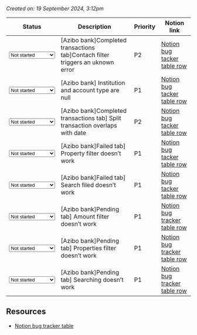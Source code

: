 *Created on: 19 September 2024, 3:12pm*

| Status                                                                                                                                                                                                                       | Description                                                                    | Priority | Notion link                                                                                                                                                             |
| ---------------------------------------------------------------------------------------------------------------------------------------------------------------------------------------------------------------------------- | ------------------------------------------------------------------------------ | -------- | ----------------------------------------------------------------------------------------------------------------------------------------------------------------------- |
| <select><br>	<option>Not started</option><br>	<option>Read for QA</option><br>	<option>In progress</option><br>	<option>Not fixed</option><br>	 <option>Need clarification</option><br>	 <option>Fixed</option><br></select> | [Azibo bank]Completed transactions tab]Contach filter triggers an uknown error | P2       | [Notion bug tacker table row](https://www.notion.so/azibo/3aa24ef2bc684f43b93af3c86f3ebf51?v=ce600fb4b446423081118235fc2af276&p=e904d1cb1f584558b1bb2ae6bb175554&pm=s)  |
| <select><br>	<option>Not started</option><br>	<option>Read for QA</option><br>	<option>In progress</option><br>	<option>Not fixed</option><br>	 <option>Need clarification</option><br>	 <option>Fixed</option><br></select> | [Azibo bank] Institution and account type are null                             | P1       | [Notion bug tacker table row](https://www.notion.so/azibo/3aa24ef2bc684f43b93af3c86f3ebf51?v=ce600fb4b446423081118235fc2af276&p=290cc2361535430e86a4e6ff9468179a&pm=s)  |
| <select><br>	<option>Not started</option><br>	<option>Read for QA</option><br>	<option>In progress</option><br>	<option>Not fixed</option><br>	 <option>Need clarification</option><br>	 <option>Fixed</option><br></select> | [Azibo bank]Completed transactions tab] Split transaction overlaps with date   | P2       | [Notion bug tacker table row](https://www.notion.so/azibo/3aa24ef2bc684f43b93af3c86f3ebf51?v=ce600fb4b446423081118235fc2af276&p=8017b068eb82462a89054c5ded12cf66&pm=s)  |
| <select><br>	<option>Not started</option><br>	<option>Read for QA</option><br>	<option>In progress</option><br>	<option>Not fixed</option><br>	 <option>Need clarification</option><br>	 <option>Fixed</option><br></select> | [Azibo bank]Failed tab] Property filter doesn’t work                           | P1       | [Notion bug tacker table row](https://www.notion.so/azibo/3aa24ef2bc684f43b93af3c86f3ebf51?v=ce600fb4b446423081118235fc2af276&p=106a9c3750e1807bb577ce1cc7eb4331&pm=s)  |
| <select><br>	<option>Not started</option><br>	<option>Read for QA</option><br>	<option>In progress</option><br>	<option>Not fixed</option><br>	 <option>Need clarification</option><br>	 <option>Fixed</option><br></select> | [Azibo bank]Failed tab] Search filed doesn’t work                              | P1       | [Notion bug tacker table row](https://www.notion.so/azibo/3aa24ef2bc684f43b93af3c86f3ebf51?v=ce600fb4b446423081118235fc2af276&p=106a9c3750e18038a0f5ff13b0f666c5&pm=s)  |
| <select><br>	<option>Not started</option><br>	<option>Read for QA</option><br>	<option>In progress</option><br>	<option>Not fixed</option><br>	 <option>Need clarification</option><br>	 <option>Fixed</option><br></select> | [Azibo bank]Pending tab] Amount filter doesn’t work                            | P1       | [Notion bug tracker table row](https://www.notion.so/azibo/3aa24ef2bc684f43b93af3c86f3ebf51?v=ce600fb4b446423081118235fc2af276&p=106a9c3750e1808bbedfc6ad13f4d432&pm=s) |
| <select><br>	<option>Not started</option><br>	<option>Read for QA</option><br>	<option>In progress</option><br>	<option>Not fixed</option><br>	 <option>Need clarification</option><br>	 <option>Fixed</option><br></select> | [Azibo bank]Pending tab] Properties filter doesn’t work                        | P1       | [Notion bug tracker table row](https://www.notion.so/azibo/3aa24ef2bc684f43b93af3c86f3ebf51?v=ce600fb4b446423081118235fc2af276&p=106a9c3750e180ddb14fc804dc9a50af&pm=s) |
| <select><br>	<option>Not started</option><br>	<option>Read for QA</option><br>	<option>In progress</option><br>	<option>Not fixed</option><br>	 <option>Need clarification</option><br>	 <option>Fixed</option><br></select> | [Azibo bank]Pending tab] Searching doesn’t work                                | P1       | [Notion bug tracker table row](https://www.notion.so/azibo/3aa24ef2bc684f43b93af3c86f3ebf51?v=ce600fb4b446423081118235fc2af276&p=106a9c3750e1806e8367c5ef0e62b5c3&pm=s) |
## Resources
- [Notion bug tracker table](https://www.notion.so/azibo/3aa24ef2bc684f43b93af3c86f3ebf51?v=ce600fb4b446423081118235fc2af276)